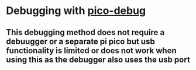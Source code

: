 # Debugging with [pico-debug](https://github.com/majbthrd/pico-debug)

## This debugging method does not require a debuugger or a separate pi pico but usb functionality is limited or does not work when using this as the debugger also uses the usb port